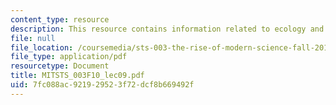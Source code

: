 ```yaml
---
content_type: resource
description: This resource contains information related to ecology and environment.
file: null
file_location: /coursemedia/sts-003-the-rise-of-modern-science-fall-2010/7fc088ac921929523f72dcf8b669492f_MITSTS_003F10_lec09.pdf
file_type: application/pdf
resourcetype: Document
title: MITSTS_003F10_lec09.pdf
uid: 7fc088ac-9219-2952-3f72-dcf8b669492f
---
```

